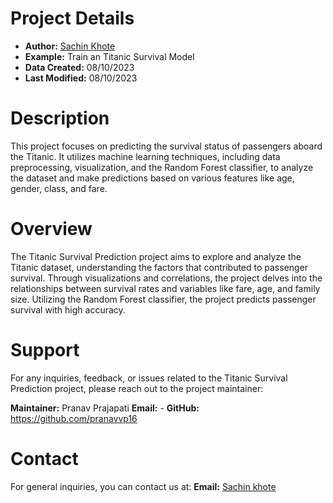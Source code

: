 # Project Details

- **Author:** [Sachin Khote](https://github.com/sachinkhote)
- **Example:** Train an Titanic Survival Model
- **Data Created:** 08/10/2023
- **Last Modified:** 08/10/2023

# Description

This project focuses on predicting the survival status of passengers aboard the Titanic. It utilizes machine learning techniques, including data preprocessing, visualization, and the Random Forest classifier, to analyze the dataset and make predictions based on various features like age, gender, class, and fare.

# Overview

The Titanic Survival Prediction project aims to explore and analyze the Titanic dataset, understanding the factors that contributed to passenger survival. Through visualizations and correlations, the project delves into the relationships between survival rates and variables like fare, age, and family size. Utilizing the Random Forest classifier, the project predicts passenger survival with high accuracy.

# Support
For any inquiries, feedback, or issues related to the Titanic Survival Prediction project, please reach out to the project maintainer:

**Maintainer:** Pranav Prajapati
**Email:** -
**GitHub:** https://github.com/pranavvp16

# Contact
For general inquiries, you can contact us at:
**Email:** [Sachin khote](sachinkhote451@gmail.com)

